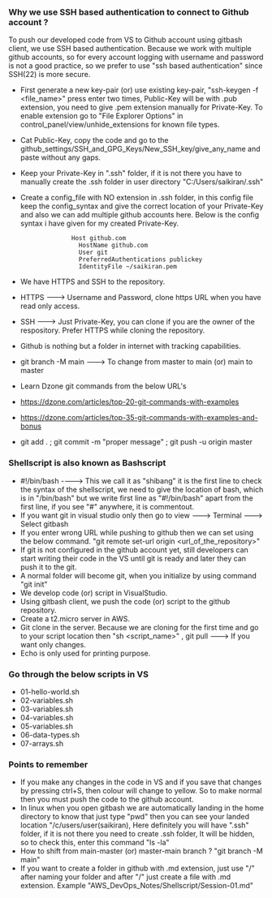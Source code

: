 ### Why we use SSH based authentication to connect to Github account ?
To push our developed code from VS to Github account using gitbash client, we use SSH based authentication. Because we work with multiple github accounts, so for every account logging with username and password is not a good practice, so we prefer to use "ssh based authentication" since SSH(22) is more secure.

- First generate a new key-pair (or) use existing key-pair, "ssh-keygen -f <file_name>" press enter two times, Public-Key will be with .pub extension, you need to give .pem extension manually for Private-Key. To enable extension go to "File Explorer Options" in control_panel/view/unhide_extensions for known file types.
- Cat Public-Key, copy the code and go to the github_settings/SSH_and_GPG_Keys/New_SSH_key/give_any_name and paste without any gaps.
- Keep your Private-Key in ".ssh" folder, if it is not there you have to manually create the .ssh folder in
  user directory "C:/Users/saikiran/.ssh"
- Create a config_file with NO extension in .ssh folder, in this config file keep the config_syntax and give
  the correct location of your Private-Key and also we can add multiple github accounts here. Below is the
  config syntax i have given for my created Private-Key.
  
                    Host github.com
                      HostName github.com
                      User git
                      PreferredAuthentications publickey
                      IdentityFile ~/saikiran.pem
  
- We have HTTPS and SSH to the repository.
- HTTPS ---> Username and Password, clone https URL when you have read only access.
- SSH ---> Just Private-Key, you can clone if you are the owner of the respository. Prefer HTTPS while cloning
  the repository.
- Github is nothing but a folder in internet with tracking capabilities.
- git branch -M main ---> To change from master to main (or) main to master
- Learn Dzone git commands from the below URL's
- https://dzone.com/articles/top-20-git-commands-with-examples
- https://dzone.com/articles/top-35-git-commands-with-examples-and-bonus
- git add . ; git commit -m "proper message" ; git push -u origin master

### Shellscript is also known as Bashscript
- #!/bin/bash ----> This we call it as "shibang" it is the first line to check the syntax of the shellscript,
  we need to give the location of bash, which is in "/bin/bash" but we write first line as "#!/bin/bash" apart
  from the first line, if you see "#" anywhere, it is commentout.
- If you want git in visual studio only then go to view ---> Terminal ---> Select gitbash
- If you enter wrong URL while pushing to github then we can set using the below command.
  "git remote set-url origin <url_of_the_repository>"
- If git is not configured in the github account yet, still developers can start writing their code in the VS
  until git is ready and later they can push it to the git.
- A normal folder will become git, when you initialize by using command "git init"
- We develop code (or) script in VisualStudio.
- Using gitbash client, we push the code (or) script to the github repository.
- Create a t2.micro server in AWS.
- Git clone <URL> in the server. Because we are cloning for the first time and go to your script location
  then "sh <script_name>" , git pull ---> If you want only changes.
- Echo is only used for printing purpose.

### Go through the below scripts in VS
- 01-hello-world.sh
- 02-variables.sh
- 03-variables.sh
- 04-variables.sh
- 05-variables.sh
- 06-data-types.sh
- 07-arrays.sh

### Points to remember
- If you make any changes in the code in VS and if you save that changes by pressing ctrl+S, then colour will
  change to yellow. So to make normal then you must push the code to the github account.
- In linux when you open gitbash we are automatically landing in the home directory to know that just type
  "pwd" then you can see your landed location "/c/users/user(saikiran), Here definitely you will have ".ssh"
  folder, if it is not there you need to create .ssh folder, It will be hidden, so to check this, enter this
  command "ls -la"
- How to shift from main-master (or) master-main branch ? "git branch -M main"
- If you want to create a folder in github with .md extension, just use "/" after naming your folder and after
  "/" just create a file with .md extension. Example "AWS_DevOps_Notes/Shellscript/Session-01.md"

